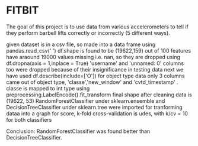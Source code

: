 # FITBIT
The goal of this project is to use data from various accelerometers to tell if they perform barbell lifts correctly or incorrectly (5 different ways).


given dataset is in a csv file, so made into a data frame using pandas.read_csv(' ')
df.shape is found to be (19622,159)
out of 100 features have araound 19000 values missing i.e. nan, so they are dropped using df.dropna(axis = 1,inplace = True)
'username' and 'unnamed: 0' columns too were dropped because of their insignificance in testing data
next we have used df.describe(include=['O']) for object type data only 3 columns came out of object type, 'classe','new_window' and 'cvtd_timestamp' .
classe is mapped to int type using preprocessing.LabelEncode().fit_transform 
final shape after cleaning data is (19622, 53)
RandomForestClassifier under sklearn.ensemble and DecisionTreeClassifier under sklearn.tree were imported for tranforming dataa into a graph
for score, k-fold cross-validation is udes, with k/cv = 10 for both classifiers


Conclusion: RandomForestClassifier was found better than DecisionTreeClassifier.
